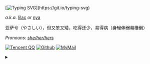 [![Typing SVG](http://readme-typing-svg.herokuapp.com?font=Dancing+Script&color=E976F7D9&lines=%E6%B3%A5%E5%90%BC%EF%BC%81%E6%83%B9%E7%B4%A0+Naynna;Hello%2CI'm+Naynna;Nice+to+meet+you+~)](https://git.io/typing-svg)


<i>a.k.a.</i> [lilac](https://naynna.eu.org/) <i>or</i> [nya](https://yuexian.eu.org/)  

亚萨兮（やさしい），但又笨又矮，吃得还少，易得病（<del>身轻体弱易推倒</del>）

<i> Pronouns: [she/her/hers](https://pronoun.is/she) </i>

[![Tencent QQ](https://img.shields.io/badge/-2316262536-F47452?logo=tencentqq&logoColor=white&style=for-the-badge)](https://qm.qq.com/cgi-bin/qm/qr?k=xfZnhNYoyZUSlceUNqXVe48_ztJKiKnz&noverify=0)
[![Github](https://img.shields.io/badge/-Naynna-181717?logo=github&logoColor=white&style=for-the-badge)](https://github.com/Naynna) 
[![MyMail](https://img.shields.io/badge/-naynna.eu.org-DA70D6?logo=Mail.RU&logoColor=white&style=for-the-badge)](mailto:i@naynna.eu.org)

<details>
<summary></summary>
<div align="right">
<i>

[![activity graph](https://activity-graph.herokuapp.com/graph?username=Naynna)](https://github.com/ashutosh00710/github-readme-activity-graph)
 
![snake](https://raw.githubusercontent.com/Naynna/Naynna/output/github-contribution-grid-snake.svg)
